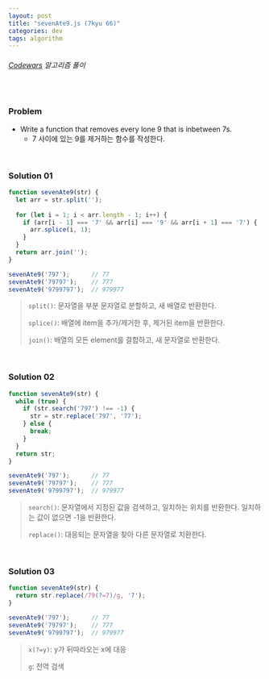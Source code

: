 ```yaml
---
layout: post
title: "sevenAte9.js (7kyu 66)"
categories: dev
tags: algorithm
---
```


###### [Codewars](https://www.codewars.com) 알고리즘 풀이

<br>

### Problem

- Write a function that removes every lone 9 that is inbetween 7s.
  - 7 사이에 있는 9를 제거하는 함수를 작성한다.

<br>

### Solution 01

```js
function sevenAte9(str) {
  let arr = str.split('');
  
  for (let i = 1; i < arr.length - 1; i++) {
    if (arr[i - 1] === '7' && arr[i] === '9' && arr[i + 1] === '7') {
      arr.splice(i, 1);
    }
  }
  return arr.join('');
}

sevenAte9('797');      // 77
sevenAte9('79797');    // 777
sevenAte9('9799797');  // 979977
```

> `split()`: 문자열을 부분 문자열로 분할하고, 새 배열로 반환한다.
>
> `splice()`: 배열에 item을 추가/제거한 후, 제거된 item을 반환한다.
>
> `join()`: 배열의 모든 element를 결합하고, 새 문자열로 반환한다.

<br>

### Solution 02

```js
function sevenAte9(str) {
  while (true) {
    if (str.search('797') !== -1) {
      str = str.replace('797', '77');
    } else {
      break;
    }
  }
  return str;
}

sevenAte9('797');      // 77
sevenAte9('79797');    // 777
sevenAte9('9799797');  // 979977
```

> `search()`: 문자열에서 지정된 값을 검색하고, 일치하는 위치를 반환한다. 일치하는 값이 없으면 -1을 반환한다.
>
> `replace()`: 대응되는 문자열을 찾아 다른 문자열로 치환한다.

<br>

### Solution 03

```js
function sevenAte9(str) {
  return str.replace(/79(?=7)/g, '7');
}

sevenAte9('797');      // 77
sevenAte9('79797');    // 777
sevenAte9('9799797');  // 979977
```

> `x(?=y)`: y가 뒤따라오는 x에 대응
>
> `g`: 전역 검색

<br>

<br>